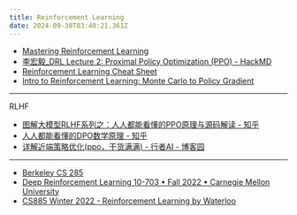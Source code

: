 ```yaml
---
title: Reinforcement Learning
date: 2024-09-30T03:40:21.361Z
---
```









* [Mastering Reinforcement Learning](https://gibberblot.github.io/rl-notes/index.html)
* [李宏毅_DRL Lecture 2: Proximal Policy Optimization (PPO) - HackMD](https://hackmd.io/@shaoeChen/Bywb8YLKS/https%3A%2F%2Fhackmd.io%2F%40shaoeChen%2FSyez2AmFr)
* [Reinforcement Learning Cheat Sheet](https://github.com/alxthm/rl-cheatsheet/blob/main/main.pdf)
* [Intro to Reinforcement Learning: Monte Carlo to Policy Gradient](https://medium.com/@hsinhungw/intro-to-reinforcement-learning-monte-carlo-to-policy-gradient-1c7ede4eed6e)
---
RLHF
* [图解大模型RLHF系列之：人人都能看懂的PPO原理与源码解读 - 知乎](https://zhuanlan.zhihu.com/p/677607581)
* [人人都能看懂的DPO数学原理 - 知乎](https://zhuanlan.zhihu.com/p/721073733)
* [详解近端策略优化(ppo，干货满满) - 行者AI - 博客园](https://www.cnblogs.com/xingzheai/p/15931681.html)
---
* [Berkeley CS 285](https://rail.eecs.berkeley.edu/deeprlcourse/)
* [Deep Reinforcement Learning
10-703 • Fall 2022 • Carnegie Mellon University](https://cmudeeprl.github.io/703website_f22/lectures/)
* [CS885 Winter 2022 - Reinforcement Learning by Waterloo](https://cs.uwaterloo.ca/~ppoupart/teaching/cs885-winter22/schedule.html)